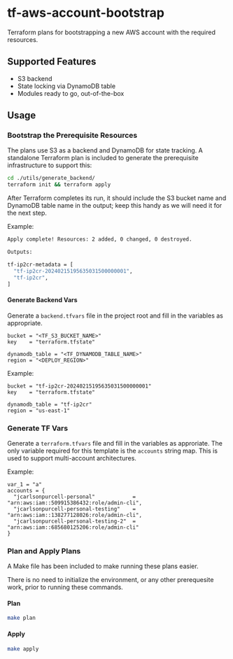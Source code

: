 # tf-aws-account-bootstrap

Terraform plans for bootstrapping a new AWS account with the required resources.

## Supported Features

* S3 backend
* State locking via DynamoDB table
* Modules ready to go, out-of-the-box

## Usage

### Bootstrap the Prerequisite Resources

The plans use S3 as a backend and DynamoDB for state tracking. A standalone Terraform plan is included to generate the prerequisite infrastructure to support this:

```bash
cd ./utils/generate_backend/
terraform init && terraform apply
```

After Terraform completes its run, it should include the S3 bucket name and DynamoDB table name in the output; keep this handy as we will need it for the next step.

Example:

```bash
Apply complete! Resources: 2 added, 0 changed, 0 destroyed.

Outputs:

tf-ip2cr-metadata = [
  "tf-ip2cr-20240215195635031500000001",
  "tf-ip2cr",
]
```

#### Generate Backend Vars

Generate a `backend.tfvars` file in the project root and fill in the variables as appropriate.

```hcl
bucket = "<TF_S3_BUCKET_NAME>"
key    = "terraform.tfstate"

dynamodb_table = "<TF_DYNAMODB_TABLE_NAME>"
region = "<DEPLOY_REGION>"

```

Example:

```hcl
bucket = "tf-ip2cr-20240215195635031500000001"
key    = "terraform.tfstate"

dynamodb_table = "tf-ip2cr"
region = "us-east-1"

```

### Generate TF Vars

Generate a `terraform.tfvars` file and fill in the variables as approriate. The only variable required for this template is the `accounts` string map. This is used to support multi-account architectures.

Example:

```hcl
var_1 = "a"
accounts = {
  "jcarlsonpurcell-personal"            = "arn:aws:iam::509915386432:role/admin-cli",
  "jcarlsonpurcell-personal-testing"    = "arn:aws:iam::138277128026:role/admin-cli",
  "jcarlsonpurcell-personal-testing-2"  = "arn:aws:iam::685680125206:role/admin-cli"
}
```

### Plan and Apply Plans

A Make file has been included to make running these plans easier.

There is no need to initialize the environment, or any other prerequesite work, prior to running these commands.

#### Plan

```bash
make plan
```

#### Apply

```bash
make apply
```
